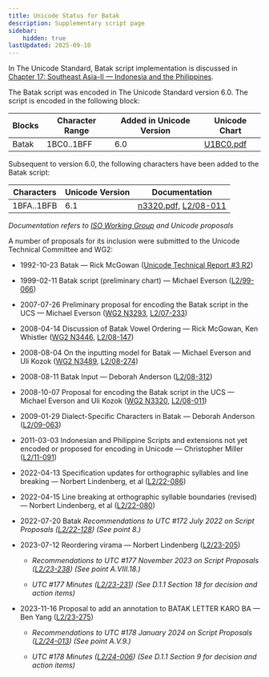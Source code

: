 ```yaml
---
title: Unicode Status for Batak
description: Supplementary script page
sidebar:
    hidden: true
lastUpdated: 2025-09-10
---
```


In The Unicode Standard, Batak script implementation is discussed in [Chapter 17: Southeast Asia-II — Indonesia and the Philippines](https://www.unicode.org/versions/latest/core-spec/chapter-17/#G27226).

[comment]: # (end of intro)

[comment]: # (start of blocks)

The Batak script was encoded in The Unicode Standard version 6.0. The script is encoded in the following block:

| Blocks | Character Range | Added in Unicode Version | Unicode Chart |
| ------ | --------------- | ------------------------ | ------------- |
| Batak | 1BC0..1BFF | 6.0 | [U1BC0.pdf](http://www.unicode.org/charts/PDF/U1BC0.pdf) |

[comment]: # (end of blocks)

[comment]: # (start of chars)

Subsequent to version 6.0, the following characters have been added to the Batak script:

| Characters | Unicode Version | Documentation |
| ---------- | --------------- | ------------- |
| 1BFA..1BFB | 6.1 | [n3320.pdf](https://www.unicode.org/wg2/docs/n3320.pdf), [L2/08-011](http://www.unicode.org/cgi-bin/GetMatchingDocs.pl?L2/08-011) |

_Documentation refers to [ISO Working Group](https://www.unicode.org/wg2/) and Unicode proposals_

[comment]: # (end of chars)

[comment]: # (start of rest)

A number of proposals for its inclusion were submitted to the Unicode Technical Committee and WG2:

- 1992-10-23 Batak — Rick McGowan ([Unicode Technical Report #3 R2](http://www.unicode.org/reports/tr3-2/))

- 1999-02-11 Batak script (preliminary chart) — Michael Everson ([L2/99-066](http://www.unicode.org/L2/L1999/batak.pdf))

- 2007-07-26 Preliminary proposal for encoding the Batak script in the UCS — Michael Everson ([WG2 N3293](https://www.unicode.org/wg2/docs/n3293.pdf), [L2/07-233](http://www.unicode.org/cgi-bin/GetMatchingDocs.pl?L2/07-233))

- 2008-04-14 Discussion of Batak Vowel Ordering — Rick McGowan, Ken Whistler ([WG2 N3446](https://www.unicode.org/wg2/docs/n3446.pdf), [L2/08-147](http://www.unicode.org/cgi-bin/GetMatchingDocs.pl?L2/08-147))

- 2008-08-04 On the inputting model for Batak — Michael Everson and Uli Kozok ([WG2 N3489](https://www.unicode.org/wg2/docs/n3489.pdf), [L2/08-274](http://www.unicode.org/cgi-bin/GetMatchingDocs.pl?L2/08-274))

- 2008-08-11 Batak Input — Deborah Anderson ([L2/08-312](http://www.unicode.org/cgi-bin/GetMatchingDocs.pl?L2/08-312))

- 2008-10-07 Proposal for encoding the Batak script in the UCS — Michael Everson and Uli Kozok ([WG2 N3320](https://www.unicode.org/wg2/docs/n3320.pdf), [L2/08-011](http://www.unicode.org/cgi-bin/GetMatchingDocs.pl?L2/08-011))

- 2009-01-29 Dialect-Specific Characters in Batak — Deborah Anderson ([L2/09-063](http://www.unicode.org/cgi-bin/GetMatchingDocs.pl?L2/09-063))

- 2011-03-03 Indonesian and Philippine Scripts and extensions not yet encoded or proposed for encoding in Unicode — Christopher Miller ([L2/11-091](http://www.unicode.org/cgi-bin/GetMatchingDocs.pl?L2/11-091))

- 2022-04-13 Specification updates for orthographic syllables and line breaking — Norbert Lindenberg, et al ([L2/22-086](http://www.unicode.org/cgi-bin/GetMatchingDocs.pl?L2/22-086))

- 2022-04-15 Line breaking at orthographic syllable boundaries (revised) — Norbert Lindenberg, et al ([L2/22-080](http://www.unicode.org/cgi-bin/GetMatchingDocs.pl?L2/22-080))

- 2022-07-20 Batak _Recommendations to UTC #172 July 2022 on Script Proposals ([L2/22-128](http://www.unicode.org/cgi-bin/GetMatchingDocs.pl?L2/22-128)) (See point 8.)_

- 2023-07-12 Reordering virama — Norbert Lindenberg ([L2/23-205](http://www.unicode.org/cgi-bin/GetMatchingDocs.pl?L2/23-205))

  - _Recommendations to UTC #177 November 2023 on Script Proposals ([L2/23-238](http://www.unicode.org/cgi-bin/GetMatchingDocs.pl?L2/23-238)) (See point A.VIII.18.)_

  - _UTC #177 Minutes ([L2/23-231](https://www.unicode.org/L2/L2023/23231.htm)) (See D.1.1 Section 18 for decision and action items)_

- 2023-11-16 Proposal to add an annotation to BATAK LETTER KARO BA — Ben Yang ([L2/23-275](http://www.unicode.org/cgi-bin/GetMatchingDocs.pl?L2/23-275))

  - _Recommendations to UTC #178 January 2024 on Script Proposals ([L2/24-013](http://www.unicode.org/cgi-bin/GetMatchingDocs.pl?L2/24-013)) (See point A.V.9.)_

  - _UTC #178 Minutes ([L2/24-006](https://www.unicode.org/L2/L2024/24006.htm)) (See D.1.1 Section 9 for decision and action items)_
